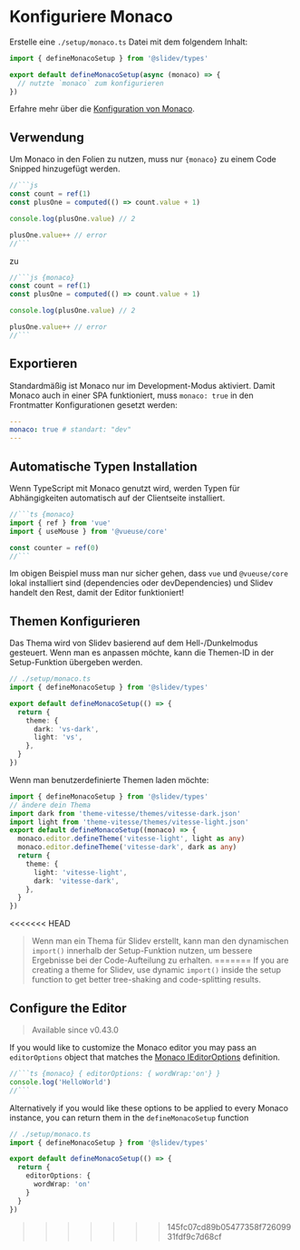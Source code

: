 # Konfiguriere Monaco

<Environment type="client" />

Erstelle eine `./setup/monaco.ts` Datei mit dem folgendem Inhalt:

```ts
import { defineMonacoSetup } from '@slidev/types'

export default defineMonacoSetup(async (monaco) => {
  // nutzte `monaco` zum konfigurieren
})
```

Erfahre mehr über die [Konfiguration von Monaco](https://github.com/Microsoft/monaco-editor).

## Verwendung

Um Monaco in den Folien zu nutzen, muss nur `{monaco}` zu einem Code Snipped hinzugefügt werden.

~~~js
//```js
const count = ref(1)
const plusOne = computed(() => count.value + 1)

console.log(plusOne.value) // 2

plusOne.value++ // error
//```
~~~

zu

~~~js
//```js {monaco}
const count = ref(1)
const plusOne = computed(() => count.value + 1)

console.log(plusOne.value) // 2

plusOne.value++ // error
//```
~~~

## Exportieren

Standardmäßig ist Monaco nur im Development-Modus aktiviert. Damit Monaco auch in einer SPA funktioniert, muss `monaco: true` in den Frontmatter Konfigurationen gesetzt werden:

```yaml
---
monaco: true # standart: "dev"
---
```

## Automatische Typen Installation

Wenn TypeScript mit Monaco genutzt wird, werden Typen für Abhängigkeiten automatisch auf der Clientseite installiert.

~~~ts
//```ts {monaco}
import { ref } from 'vue'
import { useMouse } from '@vueuse/core'

const counter = ref(0)
//```
~~~

Im obigen Beispiel muss man nur sicher gehen, dass `vue` und `@vueuse/core` lokal installiert sind (dependencies oder devDependencies) und Slidev handelt den Rest, damit der Editor funktioniert!

## Themen Konfigurieren

Das Thema wird von Slidev basierend auf dem Hell-/Dunkelmodus gesteuert. Wenn man es anpassen möchte, kann die Themen-ID in der Setup-Funktion übergeben werden. 

```ts
// ./setup/monaco.ts
import { defineMonacoSetup } from '@slidev/types'

export default defineMonacoSetup(() => {
  return {
    theme: {
      dark: 'vs-dark',
      light: 'vs',
    },
  }
})
```

Wenn man benutzerdefinierte Themen laden möchte:

```ts
import { defineMonacoSetup } from '@slidev/types'
// ändere dein Thema
import dark from 'theme-vitesse/themes/vitesse-dark.json'
import light from 'theme-vitesse/themes/vitesse-light.json'
export default defineMonacoSetup((monaco) => {
  monaco.editor.defineTheme('vitesse-light', light as any)
  monaco.editor.defineTheme('vitesse-dark', dark as any)
  return {
    theme: {
      light: 'vitesse-light',
      dark: 'vitesse-dark',
    },
  }
})
```

<<<<<<< HEAD
> Wenn man ein Thema für Slidev erstellt, kann man den dynamischen `import()` innerhalb der Setup-Funktion nutzen, um bessere Ergebnisse bei der Code-Aufteilung zu erhalten.
=======
> If you are creating a theme for Slidev, use dynamic `import()` inside the setup function to get better tree-shaking and code-splitting results.

## Configure the Editor

> Available since v0.43.0

If you would like to customize the Monaco editor you may pass an `editorOptions` object that matches the [Monaco IEditorOptions](https://microsoft.github.io/monaco-editor/docs.html#interfaces/editor.IEditorOptions.html) definition.

~~~ts
//```ts {monaco} { editorOptions: { wordWrap:'on'} }
console.log('HelloWorld')
//```
~~~

Alternatively if you would like these options to be applied to every Monaco instance, you can return them in the `defineMonacoSetup` function

```ts
// ./setup/monaco.ts
import { defineMonacoSetup } from '@slidev/types'

export default defineMonacoSetup(() => {
  return {
    editorOptions: {
      wordWrap: 'on'
    }
  }
})
```
>>>>>>> 145fc07cd89b05477358f72609931fdf9c7d68cf
